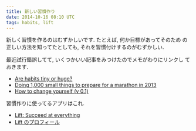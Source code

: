 ```yaml
---
title: 新しい習慣作り
date: 2014-10-16 08:10 UTC
tags: habits, lift
---
```


新しく習慣を作るのはむずかしいです. たとえば, 何か目標があってそのため
の正しい方法を知ってたとしても, それを習慣付けするのがむずかしい.

最近試行錯誤してて, いくつかいい記事をみつけたのでメモがわりにリンクし
ておきます.

* [Are habits tiny or huge?](http://wayoftheduck.com/huge-habits)
* [Doing 1,000 small things to prepare for a marathon in 2013](http://wayoftheduck.com/1000-small-things)
* [How to change yourself (v 0.1)](http://wayoftheduck.com/how-to-change-yourself-v01)

習慣作りに使ってるアプリはこれ.

* [Lift: Succeed at everything](https://www.lift.do/)
* [Lift のプロフィール](https://www.lift.do/users/ee9e9590c52b97b4c231)
